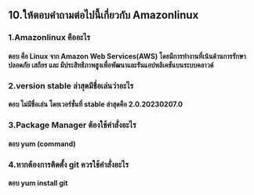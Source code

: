 ## 10.ให้ตอบคำถามต่อไปนี้เกี่ยวกับ Amazonlinux 
### 1.Amazonlinux คืออะไร 
#### ตอบ คือ Linux จาก Amazon Web Services(AWS) โดยมีการทำงานที่เน้นด้านการรักษาปลอดภัย เสถียร และ มีประสิทธิภาพสูงเพื่อพัฒนาและรันแอปพลิเคชันบนระบบคลาวด์
### 2.version stable ล่าสุดมีชื่อเล่นว่าอะไร
#### ตอบ ไม่มีชื่อเล่น โดยเวอร์ชั่นที่ stable ล่าสุดคือ 2.0.20230207.0
### 3.Package Manager ต้องใช้คำสั่งอะไร
#### ตอบ yum (command)
### 4.หากต้องการติดตั้ง git ควรใช้คำสั่งอะไร
#### ตอบ yum install git
